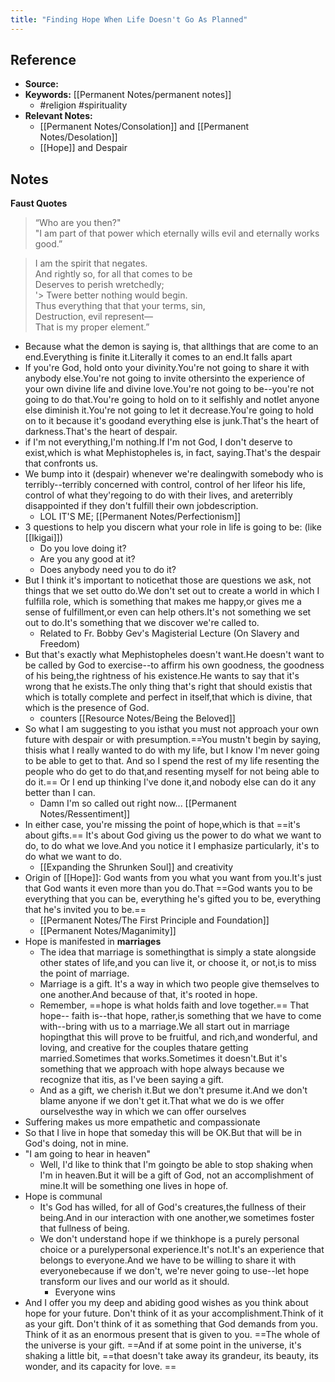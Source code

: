 ```yaml
---
title: "Finding Hope When Life Doesn't Go As Planned"
---
```

## Reference
- **Source:** 
- **Keywords:** [[Permanent Notes/permanent notes]]
	- #religion #spirituality 
- **Relevant Notes:** 
	- [[Permanent Notes/Consolation]] and [[Permanent Notes/Desolation]]
	- [[Hope]] and Despair

## Notes
**Faust Quotes**
> “Who are you then?"  
> "I am part of that power which eternally wills evil and eternally works good.”

> I am the spirit that negates.  
> And rightly so, for all that comes to be  
> Deserves to perish wretchedly;  
'> Twere better nothing would begin.  
> Thus everything that that your terms, sin,  
> Destruction, evil represent—  
> That is my proper element.”

- Because what the demon is saying is, that allthings that are come to an end.Everything is finite it.Literally it comes to an end.It falls apart
- If you're God, hold onto your divinity.You're not going to share it with anybody else.You're not going to invite othersinto the experience of your own divine life and divine love.You're not going to be--you're not going to do that.You're going to hold on to it selfishly and notlet anyone else diminish it.You're not going to let it decrease.You're going to hold on to it because it's goodand everything else is junk.That's the heart of darkness.That's the heart of despair.
- if I'm not everything,I'm nothing.If I'm not God, I don't deserve to exist,which is what Mephistopheles is, in fact, saying.That's the despair that confronts us.
- We bump into it (despair) whenever we're dealingwith somebody who is terribly--terribly concerned with control, control of her lifeor his life, control of what they'regoing to do with their lives, and areterribly disappointed if they don't fulfill their own jobdescription.
	- LOL IT'S ME; [[Permanent Notes/Perfectionism]]
- 3 questions to help you discern what your role in life is going to be: (like [[Ikigai]])
	- Do you love doing it?
	- Are you any good at it?
	- Does anybody need you to do it?
- But I think it's important to noticethat those are questions we ask, not things that we set outto do.We don't set out to create a world in which I fulfilla role, which is something that makes me happy,or gives me a sense of fulfillment,or even can help others.It's not something we set out to do.It's something that we discover we're called to.
	- Related to Fr. Bobby Gev's Magisterial Lecture (On Slavery and Freedom)
- But that's exactly what Mephistopheles doesn't want.He doesn't want to be called by God to exercise--to affirm his own goodness, the goodness of his being,the rightness of his existence.He wants to say that it's wrong that he exists.The only thing that's right that should existis that which is totally complete and perfect in itself,that which is divine, that which is the presence of God.
	- counters [[Resource Notes/Being the Beloved]]
- So what I am suggesting to you isthat you must not approach your own future with despair or with presumption.==You mustn't begin by saying, thisis what I really wanted to do with my life, but I know I'm never going to be able to get to that. And so I spend the rest of my life resenting the people who do get to do that,and resenting myself for not being able to do it.== Or I end up thinking I've done it,and nobody else can do it any better than I can.
	- Damn I'm so called out right now... [[Permanent Notes/Ressentiment]]
- In either case, you're missing the point of hope,which is that ==it's about gifts.== It's about God giving us the power to do what we want to do, to do what we love.And you notice it I emphasize particularly, it's to do what we want to do.
	- [[Expanding the Shrunken Soul]] and creativity
- Origin of [[Hope]]: God wants from you what you want from you.It's just that God wants it even more than you do.That ==God wants you to be everything that you can be, everything he's gifted you to be, everything that he's invited you to be.==
	- [[Permanent Notes/The First Principle and Foundation]]
	- [[Permanent Notes/Maganimity]]
- Hope is manifested in **marriages**
	- The idea that marriage is somethingthat is simply a state alongside other states of life,and you can live it, or choose it, or not,is to miss the point of marriage.
	- Marriage is a gift. It's a way in which two people give themselves to one another.And because of that, it's rooted in hope.
	- Remember, ==hope is what holds faith and love together.== That hope-- faith is--that hope, rather,is something that we have to come with--bring with us to a marriage.We all start out in marriage hopingthat this will prove to be fruitful, and rich,and wonderful, and loving, and creative for the couples thatare getting married.Sometimes that works.Sometimes it doesn't.But it's something that we approach with hope always because we recognize that itis, as I've been saying a gift.
	- And as a gift, we cherish it.But we don't presume it.And we don't blame anyone if we don't get it.That what we do is we offer ourselvesthe way in which we can offer ourselves
- Suffering makes us more empathetic and compassionate
- So that I live in hope that someday this will be OK.But that will be in God's doing, not in mine.
- "I am going to hear in heaven"
	- Well, I'd like to think that I'm goingto be able to stop shaking when I'm in heaven.But it will be a gift of God, not an accomplishment of mine.It will be something one lives in hope of.
- Hope is communal
	- It's God has willed, for all of God's creatures,the fullness of their being.And in our interaction with one another,we sometimes foster that fullness of being.
	- We don't understand hope if we thinkhope is a purely personal choice or a purelypersonal experience.It's not.It's an experience that belongs to everyone.And we have to be willing to share it with everyonebecause if we don't, we're never going to use--let hope transform our lives and our world as it should.
		- Everyone wins
- And I offer you my deep and abiding good wishes as you think about hope for your future. Don't think of it as your accomplishment.Think of it as your gift. Don't think of it as something that God demands from you. Think of it as an enormous present that is given to you. ==The whole of the universe is your gift. ==And if at some point in the universe, it's shaking a little bit, ==that doesn't take away its grandeur, its beauty, its wonder, and its capacity for love.
==
